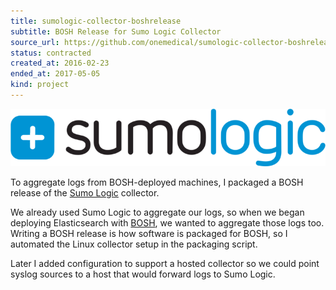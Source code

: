 ```yaml
---
title: sumologic-collector-boshrelease
subtitle: BOSH Release for Sumo Logic Collector
source_url: https://github.com/onemedical/sumologic-collector-boshrelease
status: contracted
created_at: 2016-02-23
ended_at: 2017-05-05
kind: project
---
```

![Sumo Logic logo](./sumologic.png)

To aggregate logs from BOSH-deployed machines, I packaged a BOSH release of the [Sumo Logic](https://www.sumologic.com) collector.

We already used Sumo Logic to aggregate our logs, so when we began deploying Elasticsearch with [BOSH](http://bosh.io), we wanted to aggregate those logs too.
Writing a BOSH release is how software is packaged for BOSH, so I automated the Linux collector setup in the packaging script.

Later I added configuration to support a hosted collector so we could point syslog sources to a host that would forward logs to Sumo Logic.
